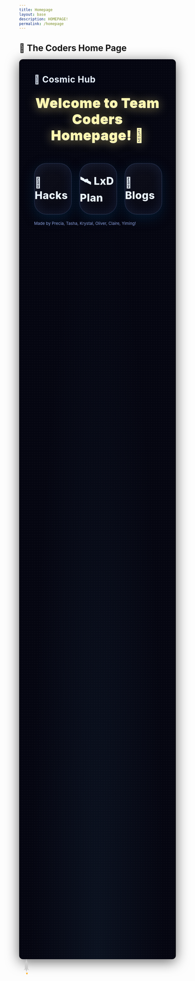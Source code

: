```yaml
---
title: Homepage 
layout: base
description: HOMEPAGE!
permalink: /homepage
---
```

# 🚀 The Coders Home Page

<style>
  .cosmic-welcome {
    font-size: 2.7rem;
    font-weight: 900;
    color: #fff6b0;
    text-align: center;
    margin: 32px 0 0 0;
    letter-spacing: 1px;
    text-shadow: 0 4px 32px #ffec8b99, 0 1px 0 #fff;
  }
  /* ===== Space background & layout (same as before) ===== */
  .space-wrap{
    min-height: 70vh;
    padding: 48px;
    border-radius: 12px;
    background: radial-gradient(ellipse at bottom, #0b1220 0%, #050611 60%);
    color: #e6f0ff;
    box-shadow: 0 8px 40px rgba(0,0,0,0.6), inset 0 1px 0 rgba(255,255,255,0.02);
    font-family: -apple-system, BlinkMacSystemFont, "Segoe UI", Roboto, "Helvetica Neue", Arial;
    position: relative;
    overflow: hidden;
  }
  .space-wrap::before, .space-wrap::after{
    content: "";
    position: absolute;
    top: -20%;
    left: -10%;
    right: -10%;
    bottom: -20%;
    background-image: radial-gradient(#ffffff11 1px, transparent 1px);
    background-size: 8px 8px;
    opacity: 0.7;
    pointer-events: none;
  }
  .space-wrap::after{
    background-size: 24px 24px;
    opacity: 0.25;
    filter: blur(6px);
  }

  .cosmic-title{
    font-size: 28px;
    margin: 0 0 8px 0;
    letter-spacing: 0.6px;
    text-shadow: 0 2px 20px rgba(100,150,255,0.12);
  }
  .cosmic-sub{margin: 0 0 24px 0; color: #bcd6ff; opacity: 0.9;}

  .btn-grid{
    display: grid;
    grid-template-columns: 1fr;
    gap: 28px;
    max-width: 700px;
    margin-top: 64px;
    margin-left: auto;
    margin-right: auto;
  }
  @media (min-width: 700px) {
    .btn-grid {
      grid-template-columns: repeat(3, 1fr);
    }
  }
  .cosmic-btn{
    display: flex;
    width: 100%;
    gap: 22px;
    align-items: center;
    justify-content: center;
    padding: 32px 0;
    border-radius: 40px;
    font-size: 2.1rem;
    background: linear-gradient(135deg, rgba(255,255,255,0.04), rgba(255,255,255,0.01));
    color: #eaf4ff;
    text-decoration: none;
    border: 2px solid rgba(120,170,255,0.18);
    box-shadow: 0 12px 36px rgba(4, 30, 55, 0.8), 0 0 36px rgba(100,150,255,0.13) inset;
    transition: transform .14s ease, box-shadow .14s ease;
    font-weight: 800;
    letter-spacing: 0.5px;
  }
  .cosmic-btn:hover{
    transform: translateY(-6px) scale(1.01);
    box-shadow: 0 18px 30px rgba(40,100,200,0.12), 0 0 32px rgba(120,180,255,0.08);
  }
  .tiny-note { margin-top: 20px; font-size: 13px; color: #9fb8ff; opacity: .85; }

  /* ===== Rocket styles ===== */
  #rocket {
    position: fixed;
    width: 50px;
    height: 50px;
    pointer-events: none;      /* so it doesn’t block clicks */
    z-index: 9999;
    transform-origin: center center;
    will-change: transform;
  }
</style>

<div class="space-wrap">

  <h1 class="cosmic-title">🌠 Cosmic Hub</h1>
  <p class="cosmic-welcome">Welcome to Team Coders Homepage! 🚀</p>

  <div class="btn-grid">
    <a class="cosmic-btn" href="https://precia-verma.github.io/Group-projects/hacks-homepage" target="_blank">🚀 Hacks</a>
    <a class="cosmic-btn" href="https://precia-verma.github.io/Group-projects/lxd-plan" target="_blank">🛰️ LxD Plan</a>
    <a class="cosmic-btn" href="https://precia-verma.github.io/Group-projects/blogs" target="_blank">📝 Blogs</a>
  </div>

  <p class="tiny-note">Made by Precia, Tasha, Krystal, Oliver, Claire, Yiming!</p>
</div>

<!-- ===== Rocket SVG ===== -->
<svg id="rocket" viewBox="0 0 64 64">
  <path fill="#ccc" d="M32 0C24 10 22 24 24 38l-6 8 8-4 4 10 4-10 8 4-6-8c2-14 0-28-8-38z"/>
  <path fill="orange" d="M28 56l4 8 4-8z"/>
</svg>

<script>
  (function(){
    const rocket = document.getElementById('rocket');
    let targetX = window.innerWidth/2;
    let targetY = window.innerHeight/2;
    let currentX = targetX;
    let currentY = targetY;

    document.addEventListener('mousemove', e => {
      targetX = e.clientX;
      targetY = e.clientY;
    });

    function animate(){
      // smooth follow: lerp toward target (closer to cursor)
  currentX += (targetX - currentX) * 0.35;
  currentY += (targetY - currentY) * 0.35;

      // rotation: point roughly toward movement direction
      const dx = targetX - currentX;
      const dy = targetY - currentY;
      const angle = Math.atan2(dy, dx) * (180 / Math.PI) + 90;

      rocket.style.transform = `translate(${currentX - 25}px, ${currentY - 25}px) rotate(${angle}deg)`;
      requestAnimationFrame(animate);
    }
    animate();
  })();
</script>